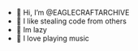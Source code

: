 - 👋 Hi, I’m @EAGLECRAFTARCHIVE
- 💎 I like stealing code from others
- 🧋 Im lazy
- 🎼 I love playing music
<!---
EAGLECRAFTARCHIVE/EAGLECRAFTARCHIVE is a ✨ special ✨ repository because its `README.md` (this file) appears on your GitHub profile.
You can click the Preview link to take a look at your changes.
--->
